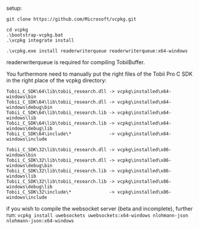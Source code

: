setup:
```
git clone https://github.com/Microsoft/vcpkg.git

cd vcpkg
.\bootstrap-vcpkg.bat
.\vcpkg integrate install

.\vcpkg.exe install readerwriterqueue readerwriterqueue:x64-windows
```
readerwriterqueue is required for compiling TobiiBuffer.

You furthermore need to manually put the right files of the Tobii Pro C SDK in the right place of the vcpkg directory:
```
Tobii_C_SDK\64\lib\tobii_research.dll -> vcpkg\installed\x64-windows\bin
Tobii_C_SDK\64\lib\tobii_research.dll -> vcpkg\installed\x64-windows\debug\bin
Tobii_C_SDK\64\lib\tobii_research.lib -> vcpkg\installed\x64-windows\lib
Tobii_C_SDK\64\lib\tobii_research.lib -> vcpkg\installed\x64-windows\debug\lib
Tobii_C_SDK\64\include\*              -> vcpkg\installed\x64-windows\include

Tobii_C_SDK\32\lib\tobii_research.dll -> vcpkg\installed\x86-windows\bin
Tobii_C_SDK\32\lib\tobii_research.dll -> vcpkg\installed\x86-windows\debug\bin
Tobii_C_SDK\32\lib\tobii_research.lib -> vcpkg\installed\x86-windows\lib
Tobii_C_SDK\32\lib\tobii_research.lib -> vcpkg\installed\x86-windows\debug\lib
Tobii_C_SDK\32\include\*              -> vcpkg\installed\x86-windows\include
```

if you wish to compile the websocket server (beta and incomplete), further run:
`vcpkg install uwebsockets uwebsockets:x64-windows nlohmann-json nlohmann-json:x64-windows`
